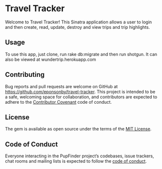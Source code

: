 # Travel Tracker

Welcome to Travel Tracker! This Sinatra application allows a user to login and then create, read, update, destroy and view trips and trip highlights.


## Usage
To use this app, just clone, run rake db:migrate and then run shotgun. It can also be viewed at wundertrip.herokuapp.com

## Contributing

Bug reports and pull requests are welcome on GitHub at https://github.com/eponsonby/travel-tracker. This project is intended to be a safe, welcoming space for collaboration, and contributors are expected to adhere to the [Contributor Covenant](http://contributor-covenant.org) code of conduct.

## License

The gem is available as open source under the terms of the [MIT License](https://opensource.org/licenses/MIT).

## Code of Conduct

Everyone interacting in the PupFinder project’s codebases, issue trackers, chat rooms and mailing lists is expected to follow the [code of conduct](https://github.com/eponsonby/pup_finder/blob/master/CODE_OF_CONDUCT.md).